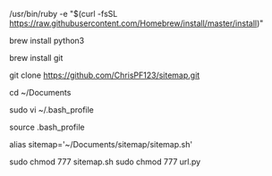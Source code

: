 /usr/bin/ruby -e "$(curl -fsSL https://raw.githubusercontent.com/Homebrew/install/master/install)"


brew install python3

brew install git

git clone https://github.com/ChrisPF123/sitemap.git

cd ~/Documents

sudo vi ~/.bash_profile

source .bash_profile

alias sitemap='~/Documents/sitemap/sitemap.sh'

sudo chmod 777 sitemap.sh
sudo chmod 777 url.py
